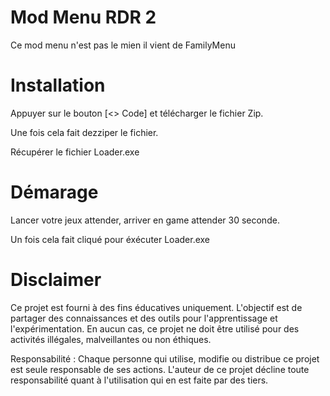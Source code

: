 # Mod Menu RDR 2 

Ce mod menu n'est pas le mien il vient de FamilyMenu

# Installation

Appuyer sur le bouton [<> Code] et télécharger le fichier Zip.

Une fois cela fait dezziper le fichier.

Récupérer le fichier Loader.exe

# Démarage

Lancer votre jeux attender, arriver en game attender 30 seconde.

Un fois cela fait cliqué pour éxécuter Loader.exe

# Disclaimer

Ce projet est fourni à des fins éducatives uniquement. L'objectif est de partager des connaissances et des outils pour l'apprentissage et l'expérimentation. En aucun cas, ce projet ne doit être utilisé pour des activités illégales, malveillantes ou non éthiques.

Responsabilité : Chaque personne qui utilise, modifie ou distribue ce projet est seule responsable de ses actions. L'auteur de ce projet décline toute responsabilité quant à l'utilisation qui en est faite par des tiers.
